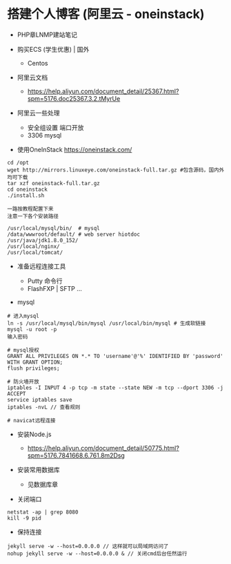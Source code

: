 # 搭建个人博客 (阿里云 - oneinstack)

- PHP章LNMP建站笔记

- 购买ECS (学生优惠) | 国外
  - Centos

- 阿里云文档
  - https://help.aliyun.com/document_detail/25367.html?spm=5176.doc25367.3.2.tMyrUe

- 阿里云一些处理
  - 安全组设置 端口开放
  - 3306 mysql

- 使用OneInStack https://oneinstack.com/

```shell
cd /opt
wget http://mirrors.linuxeye.com/oneinstack-full.tar.gz #包含源码，国内外均可下载
tar xzf oneinstack-full.tar.gz
cd oneinstack
./install.sh

一路按教程配置下来
注意一下各个安装路径

/usr/local/mysql/bin/  # mysql
/data/wwwroot/default/ # web server hiotdoc
/usr/java/jdk1.8.0_152/
/usr/local/nginx/
/usr/local/tomcat/
```

- 准备远程连接工具
  - Putty 命令行
  - FlashFXP | SFTP ...

- mysql

```shell
# 进入mysql
ln -s /usr/local/mysql/bin/mysql /usr/local/bin/mysql # 生成软链接
mysql -u root -p
输入密码

# mysql授权
GRANT ALL PRIVILEGES ON *.* TO 'username'@'%' IDENTIFIED BY 'password' WITH GRANT OPTION;
flush privileges;­

# 防火墙开放
iptables -I INPUT 4 -p tcp -m state --state NEW -m tcp --dport 3306 -j ACCEPT
service iptables save
iptables -nvL // 查看规则

# navicat远程连接
```


- 安装Node.js

  - https://help.aliyun.com/document_detail/50775.html?spm=5176.7841668.6.761.8m2Dsg

- 安装常用数据库

  - 见数据库章

- 关闭端口

```shell
netstat -ap | grep 8080
kill -9 pid
```  

- 保持连接

```shell
jekyll serve -w --host=0.0.0.0 // 这样就可以局域网访问了
nohup jekyll serve -w --host=0.0.0.0 & // 关闭cmd后台任然运行
```
